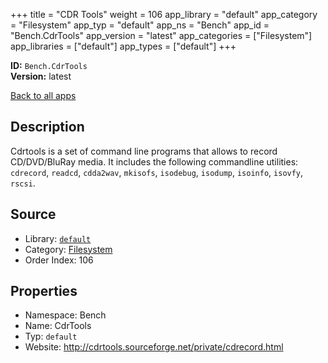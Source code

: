 ﻿+++
title = "CDR Tools"
weight = 106
app_library = "default"
app_category = "Filesystem"
app_typ = "default"
app_ns = "Bench"
app_id = "Bench.CdrTools"
app_version = "latest"
app_categories = ["Filesystem"]
app_libraries = ["default"]
app_types = ["default"]
+++

**ID:** `Bench.CdrTools`  
**Version:** latest  
<!--more-->

[Back to all apps](/apps/)

## Description
Cdrtools is a set of command line programs that allows to record CD/DVD/BluRay media. It includes the following commandline utilities:
`cdrecord`, `readcd`, `cdda2wav`, `mkisofs`, `isodebug`, `isodump`, `isoinfo`, `isovfy`, `rscsi`.

## Source

* Library: [`default`](/app_libraries/default)
* Category: [Filesystem](/app_categories/filesystem)
* Order Index: 106

## Properties

* Namespace: Bench
* Name: CdrTools
* Typ: `default`
* Website: <http://cdrtools.sourceforge.net/private/cdrecord.html>

